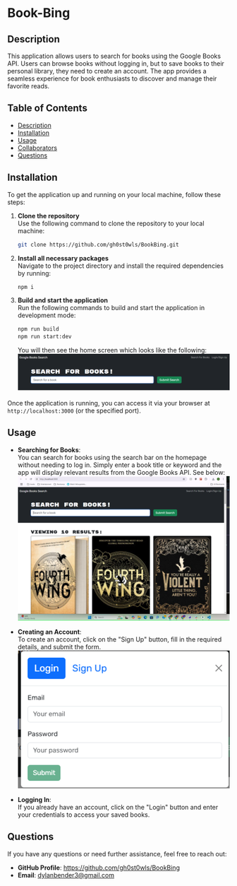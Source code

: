 # Book-Bing

## Description
This application allows users to search for books using the Google Books API. Users can browse books without logging in, but to save books to their personal library, they need to create an account. The app provides a seamless experience for book enthusiasts to discover and manage their favorite reads.

## Table of Contents
- [Description](#description)
- [Installation](#installation)
- [Usage](#usage)
- [Collaborators](#collaborators)
- [Questions](#questions)

## Installation
To get the application up and running on your local machine, follow these steps:

1. **Clone the repository**  
   Use the following command to clone the repository to your local machine:
   ```bash
   git clone https://github.com/gh0st0wls/BookBing.git
   ```

2. **Install all necessary packages**  
   Navigate to the project directory and install the required dependencies by running:
   ```bash
   npm i
   ```

3. **Build and start the application**  
   Run the following commands to build and start the application in development mode:
   ```bash
   npm run build
   npm run start:dev
   ```
   You will then see the home screen which looks like the following:
   ![Home-page](client/assets/Home-page.png)
   
Once the application is running, you can access it via your browser at `http://localhost:3000` (or the specified port).

## Usage
- **Searching for Books**:  
  You can search for books using the search bar on the homepage without needing to log in. Simply enter a book title or keyword and the app will display relevant results from the Google Books API. See below:
![Book-list](client/assets/Book-list.png)

- **Creating an Account**:  
  To create an account, click on the "Sign Up" button, fill in the required details, and submit the form.
![Login:signup](client/assets/Log-in.png)

- **Logging In**:  
  If you already have an account, click on the "Login" button and enter your credentials to access your saved books.


## Questions
If you have any questions or need further assistance, feel free to reach out:
- **GitHub Profile**: https://github.com/gh0st0wls/BookBing 
- **Email**: dylanbender3@gmail.com
